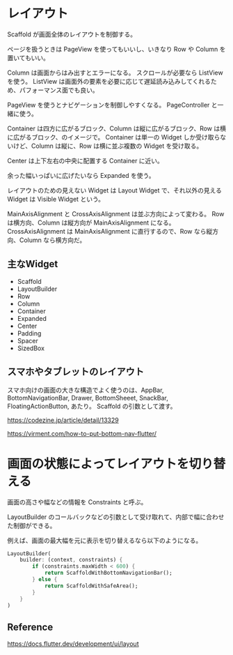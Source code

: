 # レイアウト

Scaffold が画面全体のレイアウトを制御する。

ページを扱うときは PageView を使ってもいいし、いきなり Row や Column を置いてもいい。

Column は画面からはみ出すとエラーになる。
スクロールが必要なら ListView を使う。
ListView は画面外の要素を必要に応じて遅延読み込みしてくれるため、パフォーマンス面でも良い。

PageView を使うとナビゲーションを制御しやすくなる。
PageController と一緒に使う。

Container は四方に広がるブロック、Column は縦に広がるブロック、Row は横に広がるブロック、のイメージで。
Container は単一の Widget しか受け取らないけど、Column は縦に、Row は横に並ぶ複数の Widget を受け取る。

Center は上下左右の中央に配置する Container に近い。

余った幅いっぱいに広げたいなら Expanded を使う。

レイアウトのための見えない Widget は Layout Widget で、それ以外の見える Widget は Visible Widget という。

MainAxisAlignment と CrossAxisAlignment は並ぶ方向によって変わる。
Row は横方向、Column は縦方向が MainAxisAlignment になる。
CrossAxisAlignment は MainAxisAlignment に直行するので、Row なら縦方向、Column なら横方向だ。

## 主なWidget

- Scaffold
- LayoutBuilder
- Row
- Column
- Container
- Expanded
- Center
- Padding
- Spacer
- SizedBox

## スマホやタブレットのレイアウト

スマホ向けの画面の大きな構造でよく使うのは、AppBar, BottomNavigationBar, Drawer, BottomSheeet, SnackBar, FloatingActionButton, あたり。
Scaffold の引数として渡す。

https://codezine.jp/article/detail/13329

https://virment.com/how-to-put-bottom-nav-flutter/

# 画面の状態によってレイアウトを切り替える

画面の高さや幅などの情報を Constraints と呼ぶ。

LayoutBuilder のコールバックなどの引数として受け取れて、内部で幅に合わせた制御ができる。

例えば、画面の最大幅を元に表示を切り替えるなら以下のようになる。

```dart
LayoutBuilder(
    builder: (context, constraints) {
        if (constraints.maxWidth < 600) {
            return ScaffoldWithBottomNavigationBar();
        } else {
            return ScaffoldWithSafeArea();
        }
    }
)
```

## Reference

https://docs.flutter.dev/development/ui/layout
